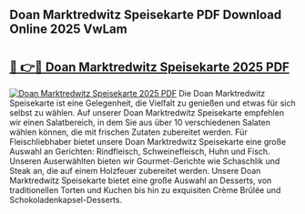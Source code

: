 ## Doan Marktredwitz Speisekarte PDF Download Online 2025 VwLam

# <h2><a href="http://gcci5lc.nevu.top/?p=Doan+Marktredwitz+Speisekarte">🔗 👉🔴 Doan Marktredwitz Speisekarte 2025 PDF</a></h2>

[![Doan Marktredwitz Speisekarte 2025 PDF](https://i.imgur.com/dBaPXMq.png)](http://gcci5lc.nevu.top/?p=Doan+Marktredwitz+Speisekarte)
Die Doan Marktredwitz Speisekarte ist eine Gelegenheit, die Vielfalt zu genießen und etwas für sich selbst zu wählen. Auf unserer Doan Marktredwitz Speisekarte empfehlen wir einen Salatbereich, in dem Sie aus über 10 verschiedenen Salaten wählen können, die mit frischen Zutaten zubereitet werden. Für Fleischliebhaber bietet unsere Doan Marktredwitz Speisekarte eine große Auswahl an Gerichten: Rindfleisch, Schweinefleisch, Huhn und Fisch. Unseren Auserwählten bieten wir Gourmet-Gerichte wie Schaschlik und Steak an, die auf einem Holzfeuer zubereitet werden. Unsere Doan Marktredwitz Speisekarte bietet eine große Auswahl an Desserts, von traditionellen Torten und Kuchen bis hin zu exquisiten Crème Brûlée und Schokoladenkapsel-Desserts.
